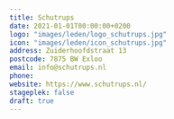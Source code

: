 ```yaml
---
title: Schutrups
date: 2021-01-01T00:00:00+0200
logo: "images/leden/logo_schutrups.jpg"
icon: "images/leden/icon_schutrups.jpg"
address: Zuiderhoofdstraat 13
postcode: 7875 BW Exloo
email: info@schutrups.nl
phone: 
website: https://www.schutrups.nl/
stageplek: false
draft: true
---
```


